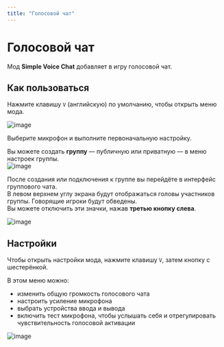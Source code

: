 ```yaml
---
title: "Голосовой чат"
---
```


# Голосовой чат

Мод **Simple Voice Chat** добавляет в игру голосовой чат.

<CustomLinkComponent href="https://modrinth.com/plugin/simple-voice-chat" title="Скачать Simple Voice Chat" />

## Как пользоваться

Нажмите клавишу `V` (английскую) по умолчанию, чтобы открыть меню мода.

![image](https://github.com/user-attachments/assets/6d4dedfd-fe0c-48e7-8628-66bf3f83bc63)

Выберите микрофон и выполните первоначальную настройку.

Вы можете создать **группу** — публичную или приватную — в меню настроек группы.  
![image](https://github.com/user-attachments/assets/4194c1f0-5f29-4586-a686-cd0ad4037833)

После создания или подключения к группе вы перейдёте в интерфейс группового чата.  
В левом верхнем углу экрана будут отображаться головы участников группы. Говорящие игроки будут обведены.  
Вы можете отключить эти значки, нажав **третью кнопку слева**.

![image](https://github.com/user-attachments/assets/7b9a4608-3524-4b3e-a396-8a1d02b3ccc2)

## Настройки

Чтобы открыть настройки мода, нажмите клавишу `V`, затем кнопку с шестерёнкой.

В этом меню можно:
- изменить общую громкость голосового чата
- настроить усиление микрофона
- выбрать устройства ввода и вывода
- включить тест микрофона, чтобы услышать себя и отрегулировать чувствительность голосовой активации

![image](https://github.com/user-attachments/assets/8d42fe20-b88f-4bb6-83f6-b3db5cb515c4)
